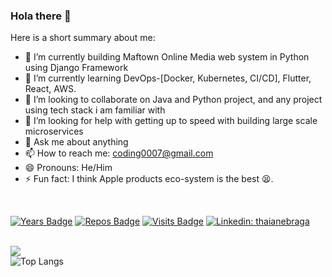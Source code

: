 ### Hola there 👋


<!--**maranza/maranza** is a ✨ _special_ ✨ repository because its `README.md` (this file) appears on your GitHub profile. -->

Here is a short summary about me:

- 🔭 I’m currently building Maftown Online Media web system in Python using Django Framework
- 🌱 I’m currently learning DevOps-[Docker, Kubernetes, CI/CD], Flutter, React, AWS.
- 👯 I’m looking to collaborate on Java and Python project, and any project using tech stack i am familiar with
- 🤔 I’m looking for help with getting up to speed with building large scale microservices
- 💬 Ask me about anything
- 📫 How to reach me: coding0007@gmail.com
- 😄 Pronouns: He/Him
- ⚡ Fun fact: I think Apple products eco-system is the best 😫.
<br>
<p><a href="https://badges.pufler.dev" rel="nofollow"><img src="https://badges.pufler.dev/years/maranza" alt="Years Badge" data-canonical-src="https://badges.pufler.dev/years/maranza" style="max-width:100%;"></a>
<a href="https://badges.pufler.dev" rel="nofollow"><img src="https://badges.pufler.dev/repos/maranza" alt="Repos Badge" data-canonical-src="https://badges.pufler.dev/repos/maranza" style="max-width:100%;"></a>
<a href="https://badges.pufler.dev" rel="nofollow"><img src="https://badges.pufler.dev/visits/maranza/maranza" alt="Visits Badge" data-canonical-src="https://badges.pufler.dev/visits/maranza/maranza" style="max-width:100%;"></a>
<a href="https://www.twitter.com/further_right" rel="nofollow"><img src="https://img.shields.io/twitter/url?url=https%3A%2F%2Ftwitter.com%2Ffurther_right" alt="Linkedin: thaianebraga" data-canonical-src="https://img.shields.io/twitter/url?url=https%3A%2F%2Ftwitter.com%2Ffurther_right" style="max-width:100%;"></a>
<br>
</p>
<br>
<img src="https://github-readme-stats.vercel.app/api?username=maranza&&show_icons=true&title_color=ffffff&icon_color=bb2acf&text_color=daf7dc&bg_color=151515" />
<br>
<img src="https://github-readme-stats.vercel.app/api/top-langs/?username=maranza&bg_color=151515&text_color=daf7dc" alt="Top Langs" data-canonical-src="https://github-readme-stats.vercel.app/api/top-langs/?username=maranza&amp;layout=compact" style="max-width:100%;">
